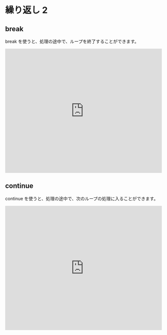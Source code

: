 # 繰り返し 2

## break

break を使うと、処理の途中で、ループを終了することができます。

<iframe height="400px" width="100%" src="https://repl.it/@akakou/14-1?lite=true" scrolling="no" frameborder="no" allowtransparency="true" allowfullscreen="true" sandbox="allow-forms allow-pointer-lock allow-popups allow-same-origin allow-scripts allow-modals"></iframe>

## continue

continue を使うと、処理の途中で、次のループの処理に入ることができます。

<iframe height="400px" width="100%" src="https://repl.it/@akakou/14-2?lite=true" scrolling="no" frameborder="no" allowtransparency="true" allowfullscreen="true" sandbox="allow-forms allow-pointer-lock allow-popups allow-same-origin allow-scripts allow-modals"></iframe>